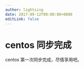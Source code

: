 ```yaml
---
author: lightsing
date: 2017-09-12T08:00:00+0800
editLink: false
---
```

# centos 同步完成

centos 第一次同步完成，尽情享用吧。
